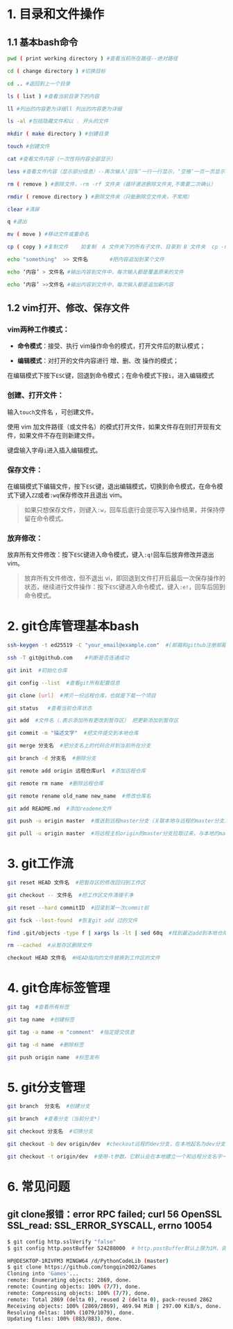 # 1. 目录和文件操作

## 1.1 基本bash命令

```bash
pwd ( print working directory ) #查看当前所在路径--绝对路径

cd ( change directory ) #切换目标

cd .. #返回到上一个目录

ls ( list ) #查看当前目录下的内容

ll #列出的内容更为详细ll 列出的内容更为详细

ls -al #包括隐藏文件和以 . 开头的文件

mkdir ( make directory ) #创建目录

touch #创建文件

cat #查看文件内容（一次性将内容全部显示）

less #查看文件内容（显示部分信息）--再次输入‘回车’一行一行显示，‘空格’一页一页显示 ，‘b’一次向上走一页

rm ( remove ) #删除文件，-rm -rf 文件夹（循环递进删除文件夹,不需要二次确认）

rmdir ( remove directory ) #删除文件夹（只能删除空文件夹，不常用）

clear #清屏

q #退出

mv ( move ) #移动文件或重命名

cp ( copy ) #复制文件    如复制  A 文件夹下的所有子文件、目录到 B 文件夹  cp -r A/* B

echo "something"  >> 文件名       #把内容追加到某个文件

echo ‘内容’ > 文件名 #输出内容到文件中，每次输入都是覆盖原来的文件

echo ‘内容’ >>文件名 #输出内容到文件中，每次输入都是追加新内容
```

## 1.2 vim打开、修改、保存文件

### vim两种工作模式：

- **命令模式**：接受、执行 vim操作命令的模式，打开文件后的默认模式；

- **编辑模式**：对打开的文件内容进行 增、删、改 操作的模式；

在编辑模式下按下`ESC`键，回退到命令模式；在命令模式下按`i`，进入编辑模式

### 创建、打开文件：

输入`touch`文件名 ，可创建文件。

使用 vim 加文件路径（或文件名）的模式打开文件，如果文件存在则打开现有文件，如果文件不存在则新建文件。

键盘输入字母`i`进入插入编辑模式。

### 保存文件：

在编辑模式下编辑文件，按下`ESC`键，退出编辑模式，切换到命令模式，在命令模式下键入`ZZ`或者`:wq`保存修改并且退出 vim。

> 如果只想保存文件，则键入`:w`，回车后底行会提示写入操作结果，并保持停留在命令模式。

### 放弃修改：

放弃所有文件修改：按下`ESC`键进入命令模式，键入`:q!`回车后放弃修改并退出vim。

> 放弃所有文件修改，但不退出 vi，即回退到文件打开后最后一次保存操作的状态，继续进行文件操作：按下`ESC`键进入命令模式，键入`:e!`，回车后回到命令模式。

# 2. git仓库管理基本bash

```bash
ssh-keygen -t ed25519 -C "your_email@example.com"  #(邮箱和github注册邮箱保持一致)  创建SSH key（创建完成后在/C/Users/用户名下 id_ed25519.pub 添加到github）

ssh -T git@github.com    #判断是否连通成功       

git init  #初始化仓库

git config --list  #查看git所有配置信息

git clone [url]  #拷贝一份远程仓库，也就是下载一个项目

git status   #查看当前仓库状态

git add  #文件名（.表示添加所有更改到暂存区） 把更新添加到暂存区

git commit -m "描述文字"  #把文件提交到本地仓库

git merge 分支名  #把分支名上的代码合并到当前所在分支

git branch -d 分支名  #删除分支

git remote add origin 远程仓库url  #添加远程仓库

git remote rm name  #删除远程仓库

git remote rename old_name new_name  #修改仓库名

git add README.md  #添加reademe文件

git push -u origin master  #推送到远程master分支（关联本地与远程的master分支）

git pull -u origin master  #将远程主机origin的master分支拉取过来，与本地的master分支合并
```

# 3. git工作流

```bash
git reset HEAD 文件名  #把暂存区的修改回归到工作区

git checkout -- 文件名  #把工作区文件清理干净

git reset --hard commitID  #回滚到某一次commit前

git fsck --lost-found  #恢复git add 过的文件

find .git/objects -type f | xargs ls -lt | sed 60q  #找到最近add到本地仓库的60个文件

rm --cached  #从暂存区删除文件

checkout HEAD 文件名  #HEAD指向的文件替换到工作区的文件
```

# 4. git仓库标签管理

```bash
git tag  #查看所有标签

git tag name  #创建标签

git tag -a name -m "comment"  #指定提交信息

git tag -d name  #删除标签

git push origin name  #标签发布
```

# 5. git分支管理

```bash
git branch  分支名  #创建分支

git branch  #查看分支（当前分支*）

git checkout 分支名  #切换分支

git checkout -b dev origin/dev  #checkout远程的dev分支，在本地起名为dev分支，并切换到本地的dev分支

git checkout -t origin/dev  #使用-t参数，它默认会在本地建立一个和远程分支名字一样的分支
```

# 6. 常见问题

## git clone报错：error RPC failed; curl 56 OpenSSL SSL_read: SSL_ERROR_SYSCALL, errno 10054
```bash 
$ git config http.sslVerify "false" 
$ git config http.postBuffer 524288000  # http.postBuffer默认上限为1M，调大上限设为500M

HP@DESKTOP-1RIVFM3 MINGW64 /d/PythonCodeLib (master)
$ git clone https://github.com/tongqin2002/Games
Cloning into 'Games'...
remote: Enumerating objects: 2869, done.
remote: Counting objects: 100% (7/7), done.
remote: Compressing objects: 100% (7/7), done.
remote: Total 2869 (delta 0), reused 2 (delta 0), pack-reused 2862
Receiving objects: 100% (2869/2869), 469.94 MiB | 297.00 KiB/s, done.
Resolving deltas: 100% (1079/1079), done.
Updating files: 100% (883/883), done.
```
